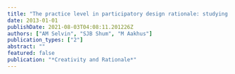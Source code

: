 ```yaml
---
title: "The practice level in participatory design rationale: studying practitioner moves and choices"
date: 2013-01-01
publishDate: 2021-08-03T04:08:11.201226Z
authors: ["AM Selvin", "SJB Shum", "M Aakhus"]
publication_types: ["2"]
abstract: ""
featured: false
publication: "*Creativity and Rationale*"
---
```


